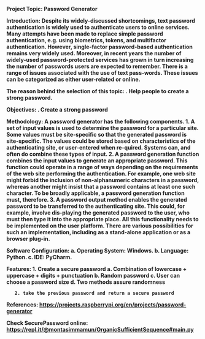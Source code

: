 <b>Project Topic: Password Generator

<b>Introduction:
      Despite its widely-discussed shortcomings, text password authentication is widely used to authenticate users to online services. Many attempts have been made to replace simple password authentication, e.g. using biometrics, tokens, and multifactor authentication. However, single-factor password-based authentication remains very widely used. Moreover, in recent years the number of widely-used password-protected services has grown in turn increasing the number of passwords users are expected to remember. There is a range of issues associated with the use of text pass-words. These issues can be categorized as either user-related or online.

<b>The reason behind the selection of this topic:
. Help people to create a strong password.

<b>Objectives:
. Create a strong password

<b>Methodology:
<b>A password generator has the following components.
       1. A set of input values is used to determine the password for a particular site. Some values must be site-specific so that the generated password is site-specific. The values could be stored based on characteristics of the authenticating site, or user-entered when re-quired. Systems can, and often do combine these types of input. 
       2. A password generation function combines the input values to generate an appropriate password. This function could operate in a range of ways depending on the requirements of the web site performing the authentication. For example, one web site might forbid the inclusion of non-alphanumeric characters in a password, whereas another might insist that a password contains at least one such character. To be broadly applicable, a password generation function must, therefore. 
       3. A password output method enables the generated password to be transferred to the authenticating site. This could, for example, involve dis-playing the generated password to the user, who must then type it into the appropriate place. All this functionality needs to be implemented on the user platform. There are various possibilities for such an implementation, including as a stand-alone application or as a browser plug-in.

<b>Software Configuration:
       a. Operating System: Windows.
       b. Language: Python.
       c. IDE: PyCharm.

<b>Features:
       1. Create a secure password
            a. Combination of lowercase + uppercase + digits + punctuation
            b. Random password
            c. User can choose a password size
            d. Two methods assure randomness

       2. take the previous password and return a secure password

<b>References:
       https://projects.raspberrypi.org/en/projects/password-generator

<b>Check SecurePassword online:
       https://repl.it/@montasimmamun/OrganicSufficientSequence#main.py
